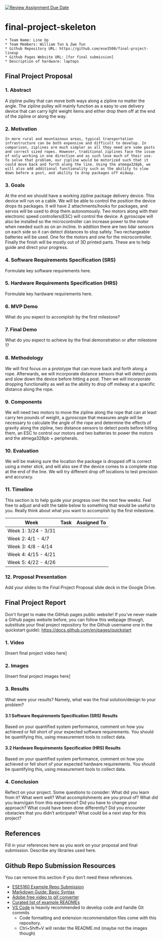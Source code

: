 [![Review Assignment Due Date](https://classroom.github.com/assets/deadline-readme-button-24ddc0f5d75046c5622901739e7c5dd533143b0c8e959d652212380cedb1ea36.svg)](https://classroom.github.com/a/2TmiRqwI)
# final-project-skeleton

    * Team Name: Line Up
    * Team Members: William Tun & Zwe Tun
    * Github Repository URL: https://github.com/ese3500/final-project-lineup
    * Github Pages Website URL: [for final submission]
    * Description of hardware: laptops

## Final Project Proposal

### 1. Abstract

   A zipline pulley that can move both ways along a zipline no matter the angle. The zipline pulley will mainly function as a easy to use delivery device that can carry light weight items and either drop them off at the end of the zipline or along the way. 

### 2. Motivation
	In more rural and mountainous areas, typical transportation infrastructure can be both expensive and difficult to develop. In comparison, ziplines are much simpler as all they need are some posts and correct sized ropes. However, traditional ziplines face the issue of only working in one direction and as such lose much of their use. To solve that problem, our zipline would be motorized such that it could move back and forth along the line. Using the atmega328pb, we will also add additional functionality such as the ability to slow down before a post, and ability to drop packages off midway. 

### 3. Goals
At the end we should have a working zipline package delivery device. This device will run on a cable. We will be able to control the position the device drops its packages. It will have 2 attachments/hooks for packages, and servos will be used to drop them autonomously. Two motors along with their electronic speed controllers(ESC) will control the device. A gyroscope will also be installed so the microcontroller can increase power to the motor when needed such as on an incline. In addition there are two lidar sensors on each side so it can detect distances to stop safely. Two rechargeable batteries will be used. One for the motors and one for the microcontroller. Finally the finish will be mostly out of 3D printed parts.
These are to help guide and direct your progress.

### 4. Software Requirements Specification (SRS)

Formulate key software requirements here.

### 5. Hardware Requirements Specification (HRS)

Formulate key hardware requirements here.

### 6. MVP Demo

What do you expect to accomplish by the first milestone?

### 7. Final Demo

What do you expect to achieve by the final demonstration or after milestone 1?

### 8. Methodology
We will first focus on a prototype that can move back and forth along a rope. Afterwards, we will incorporate distance sensors that will detect posts and slow down the device before hitting a post. Then we will incorporate dropping functionality as well as the ability to drop off midway at a specific distance along the rope. 


### 9. Components
We will need two motors to move the zipline along the rope that can at least carry ten pounds of weight, a gyroscope that measures angle will be necessary to calculate the angle of the rope and determine the effects of gravity along the zipline, two distance sensors to detect posts before hitting them, an ESC to control our motors and two batteries to power the motors and the atmega328pb + peripherals.   

### 10. Evaluation
We will be making sure the location the package is dropped off is correct using a meter stick, and will also see if the device comes to a complete stop at the end of the line. We will try different drop off locations to test precision and accuracy. 

### 11. Timeline

This section is to help guide your progress over the next few weeks. Feel free to adjust and edit the table below to something that would be useful to you. Really think about what you want to accomplish by the first milestone.

| **Week**            | **Task** | **Assigned To**    |
|----------           |--------- |------------------- |
| Week 1: 3/24 - 3/31 |          |                    |
| Week 2: 4/1 - 4/7   |          |                    |
| Week 3: 4/8 - 4/14  |          |                    |
| Week 4: 4/15 - 4/21 |          |                    |
| Week 5: 4/22 - 4/26 |          |                    |

### 12. Proposal Presentation

Add your slides to the Final Project Proposal slide deck in the Google Drive.

## Final Project Report

Don't forget to make the GitHub pages public website!
If you’ve never made a Github pages website before, you can follow this webpage (though, substitute your final project repository for the Github username one in the quickstart guide):  <https://docs.github.com/en/pages/quickstart>

### 1. Video

[Insert final project video here]

### 2. Images

[Insert final project images here]

### 3. Results

What were your results? Namely, what was the final solution/design to your problem?

#### 3.1 Software Requirements Specification (SRS) Results

Based on your quantified system performance, comment on how you achieved or fell short of your expected software requirements. You should be quantifying this, using measurement tools to collect data.

#### 3.2 Hardware Requirements Specification (HRS) Results

Based on your quantified system performance, comment on how you achieved or fell short of your expected hardware requirements. You should be quantifying this, using measurement tools to collect data.

### 4. Conclusion

Reflect on your project. Some questions to consider: What did you learn from it? What went well? What accomplishments are you proud of? What did you learn/gain from this experience? Did you have to change your approach? What could have been done differently? Did you encounter obstacles that you didn’t anticipate? What could be a next step for this project?

## References

Fill in your references here as you work on your proposal and final submission. Describe any libraries used here.

## Github Repo Submission Resources

You can remove this section if you don't need these references.

* [ESE5160 Example Repo Submission](https://github.com/ese5160/example-repository-submission)
* [Markdown Guide: Basic Syntax](https://www.markdownguide.org/basic-syntax/)
* [Adobe free video to gif converter](https://www.adobe.com/express/feature/video/convert/video-to-gif)
* [Curated list of example READMEs](https://github.com/matiassingers/awesome-readme)
* [VS Code](https://code.visualstudio.com/) is heavily recommended to develop code and handle Git commits
  * Code formatting and extension recommendation files come with this repository.
  * Ctrl+Shift+V will render the README.md (maybe not the images though)
